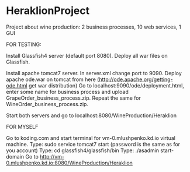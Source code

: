 HeraklionProject
================

Project about wine production: 2 business processes, 10 web services, 1 GUI

FOR TESTING:

Install Glassfish4 server (default port 8080). Deploy all war files on Glassfish.

Install apache tomcat7 server. In server.xml change port to 9090. 
Deploy apache ode.war on tomcat from here (http://ode.apache.org/getting-ode.html get war distribution)
Go to localhost:9090/ode/deployment.html, enter some name for business process and upload GrapeOrder_business_process.zip.
Repeat the same for WineOrder_business_process.zip.

Start both servers and go to localhost:8080/WineProduction/Heraklion



FOR MYSELF

Go to koding.com and start terminal for vm-0.mlushpenko.kd.io virtual machine. 
Type: sudo service tomcat7 start (password is the same as for you account)
Type: cd glassfish4/glassfish/bin
Type: ./asadmin start-domain
Go to http://vm-0.mlushpenko.kd.io:8080/WineProduction/Heraklion
